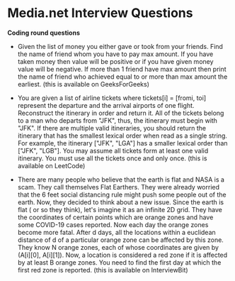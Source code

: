 # Media.net Interview Questions

<b name="coding">Coding round questions</b><br/>

- Given the list of money you either gave or took from your friends. Find the name of friend whom you have to pay max amount. If you have taken money then value will be positive or if you have given money value will be negative. If more than 1 friend have max amount then print the name of friend who achieved equal to or more than max amount the earliest. (this is available on GeeksForGeeks)

- You are given a list of airline tickets where tickets[i] = [fromi, toi] represent the departure and the arrival airports of one flight. Reconstruct the itinerary in order and return it. All of the tickets belong to a man who departs from "JFK", thus, the itinerary must begin with "JFK". If there are multiple valid itineraries, you should return the itinerary that has the smallest lexical order when read as a single string.
For example, the itinerary ["JFK", "LGA"] has a smaller lexical order than ["JFK", "LGB"].
You may assume all tickets form at least one valid itinerary. You must use all the tickets once and only once. (this is available on LeetCode)


- There are many people who believe that the earth is flat and NASA is a scam. They call themselves Flat Earthers. They were already worried that the 6 feet social distancing rule might push some people out of the earth. Now, they decided to think about a new issue. Since the earth is flat ( or so they think), let's imagine it as an infinite 2D grid. They have the coordinates of certain points which are orange zones and have some COVID-19 cases reported. Now each day the orange zones become more fatal. After d days, all the locations within a euclidean distance of d of a particular orange zone can be affected by this zone.
They know N orange zones, each of whose coordinates are given by (A[i][0], A[i][1]). Now, a location is considered a red zone if it is affected by at least B orange zones. You need to find the first day at which the first red zone is reported. (this is available on InterviewBit)
